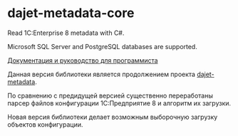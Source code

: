 # dajet-metadata-core
Read 1C:Enterprise 8 metadata with C#.

Microsoft SQL Server and PostgreSQL databases are supported.

[Документация и руководство для программиста](https://github.com/zhichkin/dajet-metadata-core/blob/main/doc/README.md)

Данная версия библиотеки является продолжением проекта [dajet-metadata](https://github.com/zhichkin/dajet-metadata).

По сравнению с предидущей версией существенно переработаны парсер файлов конфигурации 1С:Предприятие 8 и алгоритм их загрузки.

Новая версия библиотеки делает возможным выборочную загрузку объектов конфигурации.
